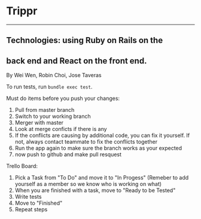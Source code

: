 # Trippr
---
## Technologies: using Ruby on Rails on the
back end and React on the front end.
---
By Wei Wen, Robin Choi, Jose Taveras

To run tests, run `bundle exec test`.


Must do items before you push your changes:

1. Pull from master branch
2. Switch to your working branch
3. Merger with master
4. Look at merge conficts if there is any
5. If the conflicts are causing by additional code, you can fix it yourself. If not, always contact teammate to fix the conflicts together
6. Run the app again to make sure the branch works as your expected
7. now push to github and make pull resquest


Trello Board:

1. Pick a Task from "To Do" and move it to "In Progess" (Remeber to add yourself as a member so we know who is working on what)
2. When you are finished with a task, move to "Ready to be Tested"
3. Write tests
4. Move to "Finished"
5. Repeat steps
